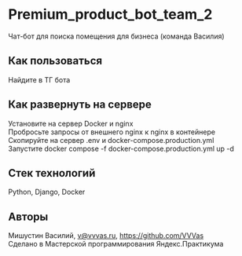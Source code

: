 # Premium_product_bot_team_2
Чат-бот для поиска помещения для бизнеса (команда Василия)  

## Как пользоваться
Найдите в ТГ бота  

## Как развернуть на сервере
Установите на сервер Docker и nginx  
Пробросьте запросы от внешнего nginx к nginx в контейнере  
Скопируйте на сервер .env и docker-compose.production.yml  
Запустите docker compose -f docker-compose.production.yml up -d  

## Стек технологий
Python, Django, Docker  

## Авторы
Мишустин Василий, v@vvvas.ru, https://github.com/VVVas  
Сделано в Мастерской программирования Яндекс.Практикума  

